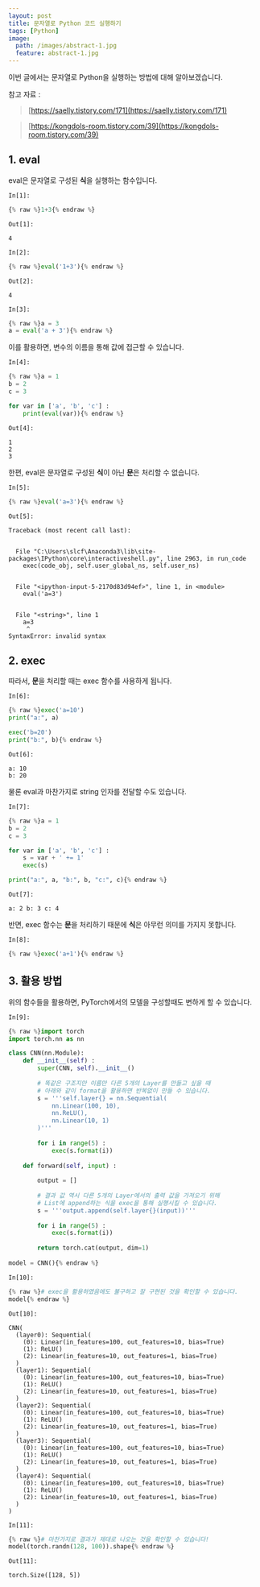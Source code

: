 ```yaml
---
layout: post
title: 문자열로 Python 코드 실행하기
tags: [Python]
image:
  path: /images/abstract-1.jpg
  feature: abstract-1.jpg
---
```


이번 글에서는 문자열로 Python을 실행하는 방법에 대해 알아보겠습니다.

참고 자료 :
> [https://saelly.tistory.com/171](https://saelly.tistory.com/171)

> [https://kongdols-room.tistory.com/39](https://kongdols-room.tistory.com/39)

## 1. eval

eval은 문자열로 구성된 **식**을 실행하는 함수입니다.

`In[1]:`
```python
{% raw %}1+3{% endraw %}
```
`Out[1]:`




    4



`In[2]:`
```python
{% raw %}eval('1+3'){% endraw %}
```
`Out[2]:`




    4



`In[3]:`
```python
{% raw %}a = 3
a = eval('a + 3'){% endraw %}
```

이를 활용하면, 변수의 이름을 통해 값에 접근할 수 있습니다.

`In[4]:`
```python
{% raw %}a = 1
b = 2
c = 3

for var in ['a', 'b', 'c'] :
    print(eval(var)){% endraw %}
```
`Out[4]:`

    1
    2
    3
    

한편, eval은 문자열로 구성된 **식**이 아닌 **문**은 처리할 수 없습니다.

`In[5]:`
```python
{% raw %}eval('a=3'){% endraw %}
```
`Out[5]:`


    Traceback (most recent call last):
    

      File "C:\Users\slcf\Anaconda3\lib\site-packages\IPython\core\interactiveshell.py", line 2963, in run_code
        exec(code_obj, self.user_global_ns, self.user_ns)
    

      File "<ipython-input-5-2170d83d94ef>", line 1, in <module>
        eval('a=3')
    

      File "<string>", line 1
        a=3
         ^
    SyntaxError: invalid syntax
    


## 2. exec

따라서, **문**을 처리할 때는 exec 함수를 사용하게 됩니다.

`In[6]:`
```python
{% raw %}exec('a=10')
print("a:", a)

exec('b=20')
print("b:", b){% endraw %}
```
`Out[6]:`

    a: 10
    b: 20
    

물론 eval과 마찬가지로 string 인자를 전달할 수도 있습니다.

`In[7]:`
```python
{% raw %}a = 1
b = 2
c = 3

for var in ['a', 'b', 'c'] :
    s = var + ' += 1'
    exec(s)

print("a:", a, "b:", b, "c:", c){% endraw %}
```
`Out[7]:`

    a: 2 b: 3 c: 4
    

반면, exec 함수는 **문**을 처리하기 때문에 **식**은 아무런 의미를 가지지 못합니다.

`In[8]:`
```python
{% raw %}exec('a+1'){% endraw %}
```

## 3. 활용 방법

위의 함수들을 활용하면, PyTorch에서의 모델을 구성할때도 변하게 할 수 있습니다.

`In[9]:`
```python
{% raw %}import torch
import torch.nn as nn

class CNN(nn.Module):
    def __init__(self) :
        super(CNN, self).__init__()
        
        # 똑같은 구조지만 이름만 다른 5개의 Layer를 만들고 싶을 때
        # 아래와 같이 format을 활용하면 반복없이 만들 수 있습니다.
        s = '''self.layer{} = nn.Sequential(
            nn.Linear(100, 10),
            nn.ReLU(),
            nn.Linear(10, 1)
        )'''
        
        for i in range(5) :
            exec(s.format(i))
            
    def forward(self, input) :
        
        output = []
        
        # 결과 값 역시 다른 5개의 Layer에서의 출력 값을 가져오기 위해
        # List에 append하는 식을 exec을 통해 실행시킬 수 있습니다.
        s = '''output.append(self.layer{}(input))'''
        
        for i in range(5) :
            exec(s.format(i))
            
        return torch.cat(output, dim=1)
    
model = CNN(){% endraw %}
```

`In[10]:`
```python
{% raw %}# exec을 활용하였음에도 불구하고 잘 구현된 것을 확인할 수 있습니다.
model{% endraw %}
```
`Out[10]:`




    CNN(
      (layer0): Sequential(
        (0): Linear(in_features=100, out_features=10, bias=True)
        (1): ReLU()
        (2): Linear(in_features=10, out_features=1, bias=True)
      )
      (layer1): Sequential(
        (0): Linear(in_features=100, out_features=10, bias=True)
        (1): ReLU()
        (2): Linear(in_features=10, out_features=1, bias=True)
      )
      (layer2): Sequential(
        (0): Linear(in_features=100, out_features=10, bias=True)
        (1): ReLU()
        (2): Linear(in_features=10, out_features=1, bias=True)
      )
      (layer3): Sequential(
        (0): Linear(in_features=100, out_features=10, bias=True)
        (1): ReLU()
        (2): Linear(in_features=10, out_features=1, bias=True)
      )
      (layer4): Sequential(
        (0): Linear(in_features=100, out_features=10, bias=True)
        (1): ReLU()
        (2): Linear(in_features=10, out_features=1, bias=True)
      )
    )



`In[11]:`
```python
{% raw %}# 마찬가지로 결과가 제대로 나오는 것을 확인할 수 있습니다!
model(torch.randn(128, 100)).shape{% endraw %}
```
`Out[11]:`




    torch.Size([128, 5])


